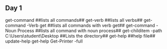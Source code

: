 ## Day 1
get-command ##lists all commands##
get-verb ##lists all verbs##
get-command -Verb get ##lists all commands with verb get##
get-command -Noun Process ##lists all command with noun process##
get-childitem -path C:\Users\student\Desktop ##Lists the directory##
get-help ##help file##
update-help
get-help Get-Printer -full
